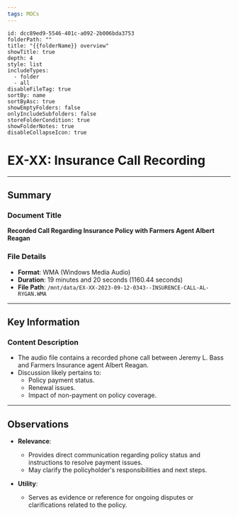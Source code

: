 ```yaml
---
tags: MOCs
---
```

```folder-overview
id: dcc89ed9-5546-401c-a092-2b006bda3753
folderPath: ""
title: "{{folderName}} overview"
showTitle: true
depth: 4
style: list
includeTypes:
  - folder
  - all
disableFileTag: true
sortBy: name
sortByAsc: true
showEmptyFolders: false
onlyIncludeSubfolders: false
storeFolderCondition: true
showFolderNotes: true
disableCollapseIcon: true
```

# EX-XX: Insurance Call Recording

---

## Summary

### Document Title
**Recorded Call Regarding Insurance Policy with Farmers Agent Albert Reagan**

### File Details
- **Format**: WMA (Windows Media Audio)
- **Duration**: 19 minutes and 20 seconds (1160.44 seconds)
- **File Path**: `/mnt/data/EX-XX-2023-09-12-0343--INSURENCE-CALL-AL-RYGAN.WMA`

---

## Key Information

### Content Description
- The audio file contains a recorded phone call between Jeremy L. Bass and Farmers Insurance agent Albert Reagan.
- Discussion likely pertains to:
  - Policy payment status.
  - Renewal issues.
  - Impact of non-payment on policy coverage.

---

## Observations

- **Relevance**:
  - Provides direct communication regarding policy status and instructions to resolve payment issues.
  - May clarify the policyholder's responsibilities and next steps.

- **Utility**:
  - Serves as evidence or reference for ongoing disputes or clarifications related to the policy.

